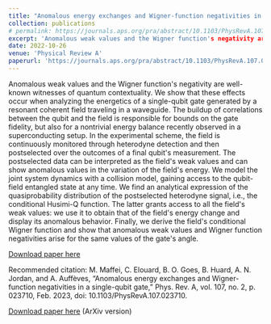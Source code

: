 ```yaml
---
title: "Anomalous energy exchanges and Wigner-function negativities in a single-qubit gates"
collection: publications
# permalink: https://journals.aps.org/pra/abstract/10.1103/PhysRevA.107.023710
excerpt: 'Anomalous weak values and the Wigner function's negativity are well-known witnesses of quantum contextuality. We show that these effects occur when analyzing the energetics of a single-qubit gate generated by a resonant coherent field traveling in a waveguide. The buildup of correlations between the qubit and the field is responsible for bounds on the gate fidelity, but also for a nontrivial energy balance recently observed in a superconducting setup. In the experimental scheme, the field is continuously monitored through heterodyne detection and then postselected over the outcomes of a final qubit's measurement. The postselected data can be interpreted as the field's weak values and can show anomalous values in the variation of the field's energy. We model the joint system dynamics with a collision model, gaining access to the qubit-field entangled state at any time. We find an analytical expression of the quasiprobability distribution of the postselected heterodyne signal, i.e., the conditional Husimi-Q function. The latter grants access to all the field's weak values: we use it to obtain that of the field's energy change and display its anomalous behavior. Finally, we derive the field's conditional Wigner function and show that anomalous weak values and Wigner function negativities arise for the same values of the gate's angle.'
date: 2022-10-26
venue: 'Physical Review A'
paperurl: 'https://journals.aps.org/pra/abstract/10.1103/PhysRevA.107.023710'
---
```

Anomalous weak values and the Wigner function's negativity are well-known witnesses of quantum contextuality. We show that these effects occur when analyzing the energetics of a single-qubit gate generated by a resonant coherent field traveling in a waveguide. The buildup of correlations between the qubit and the field is responsible for bounds on the gate fidelity, but also for a nontrivial energy balance recently observed in a superconducting setup. In the experimental scheme, the field is continuously monitored through heterodyne detection and then postselected over the outcomes of a final qubit's measurement. The postselected data can be interpreted as the field's weak values and can show anomalous values in the variation of the field's energy. We model the joint system dynamics with a collision model, gaining access to the qubit-field entangled state at any time. We find an analytical expression of the quasiprobability distribution of the postselected heterodyne signal, i.e., the conditional Husimi-Q function. The latter grants access to all the field's weak values: we use it to obtain that of the field's energy change and display its anomalous behavior. Finally, we derive the field's conditional Wigner function and show that anomalous weak values and Wigner function negativities arise for the same values of the gate's angle.

[Download paper here](https://arxiv.org/abs/2210.05323)

Recommended citation: M. Maffei, C. Elouard, B. O. Goes, B. Huard, A. N. Jordan, and A. Auffèves, “Anomalous energy exchanges and Wigner-function negativities in a single-qubit gate,” Phys. Rev. A, vol. 107, no. 2, p. 023710, Feb. 2023, doi: 10.1103/PhysRevA.107.023710.


[Download paper here](https://arxiv.org/abs/2210.05323) (ArXiv version)
